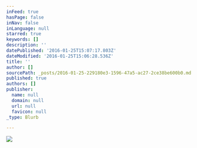```yaml
---
inFeed: true
hasPage: false
inNav: false
inLanguage: null
starred: true
keywords: []
description: ''
datePublished: '2016-01-25T15:07:17.803Z'
dateModified: '2016-01-25T15:06:28.536Z'
title: ''
author: []
sourcePath: _posts/2016-01-25-229180e3-1596-47a5-ac27-2ce38be600b0.md
published: true
authors: []
publisher:
  name: null
  domain: null
  url: null
  favicon: null
_type: Blurb

---
```

![](https://the-grid-user-content.s3-us-west-2.amazonaws.com/635047a1-149a-40b4-b015-2207a393bdb9.jpg)
